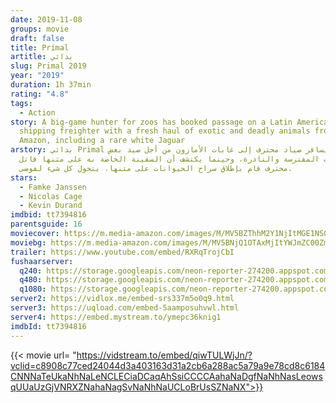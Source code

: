 ```yaml
---
date: 2019-11-08
groups: movie
draft: false
title: Primal
artitle: بدائي
slug: Primal 2019
year: "2019"
duration: 1h 37min
rating: "4.8"
tags:
  - Action
story: A big-game hunter for zoos has booked passage on a Latin American
  shipping freighter with a fresh haul of exotic and deadly animals from the
  Amazon, including a rare white Jaguar
arstory: بدائي Primal يسافر صياد محترف إلى غابات الأمازون من أجل صيد بعض
  الحيوانات المفترسة والنادرة، وحينما يكتشف أن السفينة الخاصة به على متنها قاتل
  محترف قام بإطلاق سراح الحيوانات على متنها، يتحول كل شيء لفوضى.
stars:
  - Famke Janssen
  - Nicolas Cage
  - Kevin Durand
imdbid: tt7394816
parentsguide: 16
moviecover: https://m.media-amazon.com/images/M/MV5BZThhM2Y1NjItMGE1NS00NWQ4LTliM2ItZDA5ZDNjYjk0YTE0XkEyXkFqcGdeQXVyMzQwMTY2Nzk@._V1_UX182_CR0,0,182,268_AL_.jpg
moviebg: https://m.media-amazon.com/images/M/MV5BNjQ1OTAxMjItYWJmZC00ZmZkLTg3MTMtMjQzZmIzOTJmNDVlXkEyXkFqcGdeQXVyNzI1NzMxNzM@._V1_SX1777_CR0,0,1777,999_AL_.jpg
trailer: https://www.youtube.com/embed/RXRqTrojCbI
fushaarserver:
  q240: https://storage.googleapis.com/neon-reporter-274200.appspot.com/fushaar/media/28638/28638-240p.mp4
  q480: https://storage.googleapis.com/neon-reporter-274200.appspot.com/fushaar/media/28638/28638-480p.mp4
  q1080: https://storage.googleapis.com/neon-reporter-274200.appspot.com/fushaar/media/28638/28638.mp4
server2: https://vidlox.me/embed-srs337m5o0q9.html
server3: https://uqload.com/embed-5aamposuhvwl.html
server4: https://embed.mystream.to/ymepc36knig1
imdbId: tt7394816
---
```


{{< movie url= "https://vidstream.to/embed/qiwTULWjJn/?vclid=c8908c77ced24044d3a403163d31a2cb6a288ac5a79a9e78cd8c6184CNNNaTeUkaNhNaLeNCLECiaDCaqAhSsiCCCCAahaNaDgfNaNhNasLeowsqUUaUzGjVNRXZNahaNagSvNaNhNaUCLoBrUsSZNaNX">}}

